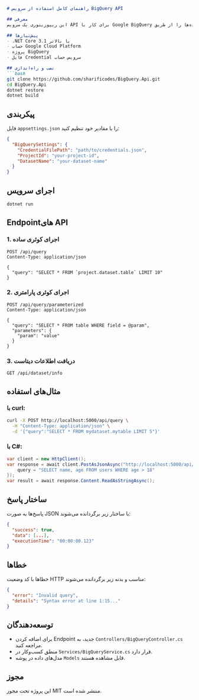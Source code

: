 
```markdown
# راهنمای کامل استفاده از سرویس BigQuery API

## معرفی
این ریپوزیتوری یک سرویس API برای کار با Google BigQuery ارائه می‌دهد که امکان اجرای کوئری‌ها و مدیریت داده‌ها را از طریق REST API فراهم می‌کند.

## پیش‌نیازها
- .NET Core 3.1 یا بالاتر
- حساب Google Cloud Platform
- پروژه BigQuery
- فایل Credential سرویس حساب

## نصب و راه‌اندازی
```bash
git clone https://github.com/sharificodes/BigQuery.Api.git
cd BigQuery.Api
dotnet restore
dotnet build
```

## پیکربندی
فایل `appsettings.json` را با مقادیر خود تنظیم کنید:
```json
{
  "BigQuerySettings": {
    "CredentialFilePath": "path/to/credentials.json",
    "ProjectId": "your-project-id",
    "DatasetName": "your-dataset-name"
  }
}
```

## اجرای سرویس
```bash
dotnet run
```

## Endpointهای API

### 1. اجرای کوئری ساده
```
POST /api/query
Content-Type: application/json

{
  "query": "SELECT * FROM `project.dataset.table` LIMIT 10"
}
```

### 2. اجرای کوئری پارامتری
```
POST /api/query/parameterized
Content-Type: application/json

{
  "query": "SELECT * FROM table WHERE field = @param",
  "parameters": {
    "param": "value"
  }
}
```

### 3. دریافت اطلاعات دیتاست
```
GET /api/dataset/info
```

## مثال‌های استفاده

### با curl:
```bash
curl -X POST http://localhost:5000/api/query \
  -H "Content-Type: application/json" \
  -d '{"query":"SELECT * FROM mydataset.mytable LIMIT 5"}'
```

### با C#:
```csharp
var client = new HttpClient();
var response = await client.PostAsJsonAsync("http://localhost:5000/api/query", new {
    query = "SELECT name, age FROM users WHERE age > 18"
});
var result = await response.Content.ReadAsStringAsync();
```

## ساختار پاسخ
پاسخ‌ها به صورت JSON با ساختار زیر برگردانده می‌شوند:
```json
{
  "success": true,
  "data": [...],
  "executionTime": "00:00:00.123"
}
```

## خطاها
خطاها با کد وضعیت HTTP مناسب و بدنه زیر برگردانده می‌شوند:
```json
{
  "error": "Invalid query",
  "details": "Syntax error at line 1:15..."
}
```

## توسعه‌دهندگان
- برای اضافه کردن Endpoint جدید، به `Controllers/BigQueryController.cs` مراجعه کنید.
- منطق کسب‌وکار در `Services/BigQueryService.cs` قرار دارد.
- مدل‌های داده در پوشه `Models` قابل مشاهده هستند.

## مجوز
این پروژه تحت مجوز MIT منتشر شده است.
```
